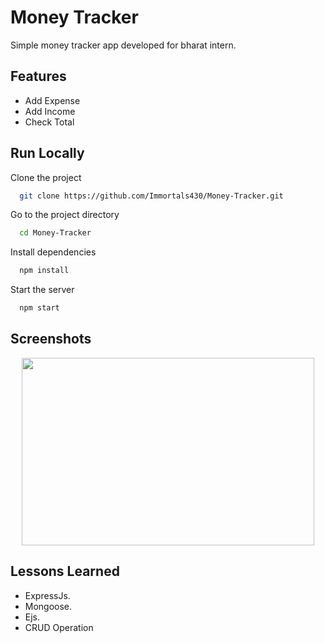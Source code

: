 # Money Tracker

Simple money tracker app developed for bharat intern. 


## Features

- Add Expense
- Add Income
- Check Total



## Run Locally

Clone the project

```bash
  git clone https://github.com/Immortals430/Money-Tracker.git
```

Go to the project directory

```bash
  cd Money-Tracker
```

Install dependencies

```bash
  npm install
```

Start the server

```bash
  npm start
```
  



## Screenshots


<p align="center">
<img src="https://github.com/Immortals430/Money-Tracker/assets/124674815/f795cd98-519f-446f-89a1-5bb998790006" width="468" height="300" />
</p>


## Lessons Learned

- ExpressJs.
- Mongoose.
- Ejs.
- CRUD Operation
